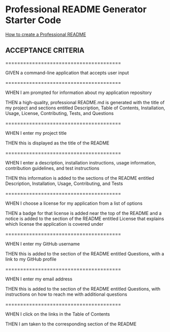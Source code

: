 # Professional README Generator Starter Code

[How to create a Professional README](./readme-guide.md)

## ACCEPTANCE CRITERIA
=======================================

GIVEN a command-line application that accepts user input

=======================================

WHEN I am prompted for information about my application repository

THEN a high-quality, professional README.md is generated with the title of my project and sections entitled Description, Table of Contents, Installation, Usage, License, Contributing, Tests, and Questions

=======================================

WHEN I enter my project title

THEN this is displayed as the title of the README

=======================================

WHEN I enter a description, installation instructions, usage information, contribution guidelines, and test instructions

THEN this information is added to the sections of the README entitled Description, Installation, Usage, Contributing, and Tests

=======================================

WHEN I choose a license for my application from a list of options

THEN a badge for that license is added near the top of the README and a notice is added to the section of the README entitled License that explains which license the application is covered under

=======================================

WHEN I enter my GitHub username

THEN this is added to the section of the README entitled Questions, with a link to my GitHub profile

=======================================

WHEN I enter my email address

THEN this is added to the section of the README entitled Questions, with instructions on how to reach me with additional questions

=======================================

WHEN I click on the links in the Table of Contents

THEN I am taken to the corresponding section of the README